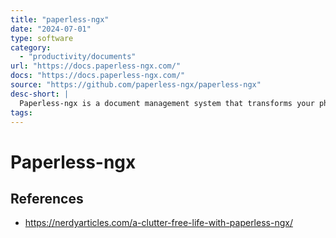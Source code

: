 ```yaml
---
title: "paperless-ngx"
date: "2024-07-01"
type: software
category:
  - "productivity/documents"
url: "https://docs.paperless-ngx.com/"
docs: "https://docs.paperless-ngx.com/"
source: "https://github.com/paperless-ngx/paperless-ngx"
desc-short: |
  Paperless-ngx is a document management system that transforms your physical documents into a searchable online archive so you can keep, well, less paper.
tags:
---
```

# Paperless-ngx


## References

- https://nerdyarticles.com/a-clutter-free-life-with-paperless-ngx/